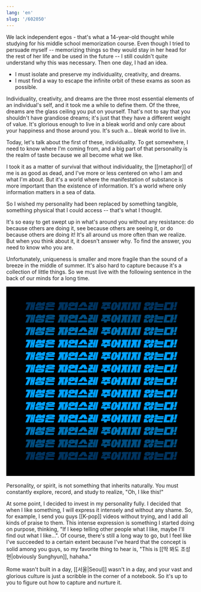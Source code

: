 ```yaml
---
lang: 'en'
slug: '/602050'
---
```


We lack independent egos - that's what a 14-year-old thought while studying for his middle school memorization course. Even though I tried to persuade myself -- memorizing things so they would stay in her head for the rest of her life and be used in the future -- I still couldn't quite understand why this was necessary. Then one day, I had an idea.

- I must isolate and preserve my individuality, creativity, and dreams.
- I must find a way to escape the infinite orbit of these exams as soon as possible.

Individuality, creativity, and dreams are the three most essential elements of an individual's self, and it took me a while to define them. Of the three, dreams are the glass ceiling you put on yourself. That's not to say that you shouldn't have grandiose dreams; it's just that they have a different weight of value. It's glorious enough to live in a bleak world and only care about your happiness and those around you. It's such a... bleak world to live in.

Today, let's talk about the first of these, individuality. To get somewhere, I need to know where I'm coming from, and a big part of that personality is the realm of taste because we all become what we like.

I took it as a matter of survival that without individuality, the [[metaphor]] of me is as good as dead, and I've more or less centered on who I am and what I'm about. But it's a world where the manifestation of substance is more important than the existence of information. It's a world where only information matters in a sea of data.

So I wished my personality had been replaced by something tangible, something physical that I could access -- that's what I thought.

It's so easy to get swept up in what's around you without any resistance: do because others are doing it, see because others are seeing it, or do because others are doing it! It's all around us more often than we realize. But when you think about it, it doesn't answer why. To find the answer, you need to know who you are.

Unfortunately, uniqueness is smaller and more fragile than the sound of a breeze in the middle of summer. It's also hard to capture because it's a collection of little things. So we must live with the following sentence in the back of our minds for a long time.

![Spirits don't Inherit.](../assets/CCB425.png)

Personality, or spirit, is not something that inherits naturally. You must constantly explore, record, and study to realize, "Oh, I like this!"

At some point, I decided to invest in my personality fully. I decided that when I like something, I will express it intensely and without any shame. So, for example, I send you guys [[K-pop]] videos without trying, and I add all kinds of praise to them. This intense expression is something I started doing on purpose, thinking, "If I keep telling other people what I like, maybe I'll find out what I like...". Of course, there's still a long way to go, but I feel like I've succeeded to a certain extent because I've heard that the concept is solid among you guys, so my favorite thing to hear is, "This is [[딱 봐도 조성현|obviously Sunghyun]], hahaha."

Rome wasn't built in a day, [[서울|Seoul]] wasn't in a day, and your vast and glorious culture is just a scribble in the corner of a notebook. So it's up to you to figure out how to capture and nurture it.
